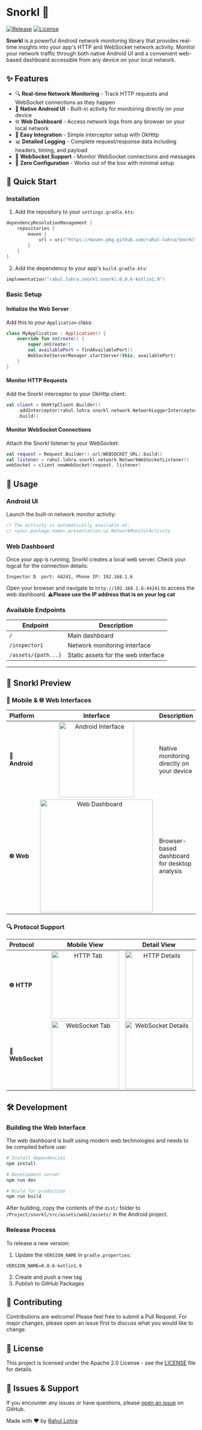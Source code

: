 # Snorkl 🐙

[//]: # ([![GitHub release]&#40;https://img.shields.io/github/release/rahul-lohra/Snorkl.svg&#41;]&#40;https://github.com/rahul-lohra/Snorkl/releases&#41;)
[![Release](https://img.shields.io/badge/version-0.0.4--kotlin1.9-orange.svg)](https://github.com/rahul-lohra/Snorkl/packages)
[![License](https://img.shields.io/badge/License-Apache%202.0-blue.svg)](LICENSE.txt)

**Snorkl** is a powerful Android network monitoring library that provides real-time insights into your app's HTTP and WebSocket network activity. Monitor your network traffic through both native Android UI and a convenient web-based dashboard accessible from any device on your local network.

## ✨ Features

- 🔍 **Real-time Network Monitoring** - Track HTTP requests and WebSocket connections as they happen
- 📱 **Native Android UI** - Built-in activity for monitoring directly on your device
- 🌐 **Web Dashboard** - Access network logs from any browser on your local network
- 🚀 **Easy Integration** - Simple interceptor setup with OkHttp
- 📊 **Detailed Logging** - Complete request/response data including headers, timing, and payload
- 🔌 **WebSocket Support** - Monitor WebSocket connections and messages
- 🎯 **Zero Configuration** - Works out of the box with minimal setup

## 🚀 Quick Start

### Installation

1. Add the repository to your `settings.gradle.kts`:

```kotlin
dependencyResolutionManagement {
    repositories {
        maven {
            url = uri("https://maven.pkg.github.com/rahul-lohra/Snorkl")
        }
    }
}
```

2. Add the dependency to your app's `build.gradle.kts`:

```kotlin
implementation("rahul.lohra.snorkl:snorkl:0.0.6-kotlin1.9")
```

### Basic Setup

#### Initialize the Web Server

Add this to your `Application` class:

```kotlin
class MyApplication : Application() {
    override fun onCreate() {
        super.onCreate()
        val availablePort = findAvailablePort()
        WebSocketServerManager.startServer(this, availablePort)
    }
}
```

#### Monitor HTTP Requests

Add the Snorkl interceptor to your OkHttp client:

```kotlin
val client = OkHttpClient.Builder()
    .addInterceptor(rahul.lohra.snorkl.network.NetworkLoggerInterceptor())
    .build()
```

#### Monitor WebSocket Connections

Attach the Snorkl listener to your WebSocket:

```kotlin
val request = Request.Builder().url(WEBSOCKET_URL).build()
val listener = rahul.lohra.snorkl.network.NetworkWebSocketListener()
webSocket = client.newWebSocket(request, listener)
```

## 📱 Usage

### Android UI

Launch the built-in network monitor activity:

```kotlin
// The activity is automatically available at:
// <your.package.name>.presentation.ui.NetworkMonitorActivity
```

### Web Dashboard

Once your app is running, Snorkl creates a local web server. Check your logcat for the connection details:

```
Inspector D  port: 44241, Phone IP: 192.168.1.6
```

Open your browser and navigate to `http://192.168.1.6:44241` to access the web dashboard. **⚠️Please use the IP address that is on your log cat** 

### Available Endpoints

| Endpoint            | Description                         |
|---------------------|-------------------------------------|
| `/`                 | Main dashboard                      |
| `/inspector1`       | Network monitoring interface        |
| `/assets/{path...}` | Static assets for the web interface |

---

## 📸 Snorkl Preview

### 📱 Mobile & 🌐 Web Interfaces

| Platform       |                                    Interface                                    | Description                                  |
|:---------------|:-------------------------------------------------------------------------------:|:---------------------------------------------|
| **📱 Android** | <img src="screenshots/mobile/all_tab.jpg" alt="Android Interface" width="200"/> | Native monitoring directly on your device    |
| **🌐 Web**     |    <img src="screenshots/web/web_all.png" alt="Web Dashboard" width="300"/>     | Browser-based dashboard for desktop analysis |



### 🔍 Protocol Support

| Protocol         |                                Mobile View                                 |                                    Detail View                                    |
|:-----------------|:--------------------------------------------------------------------------:|:---------------------------------------------------------------------------------:|
| **🌐 HTTP**      |  <img src="screenshots/mobile/http_tab.jpg" alt="HTTP Tab" width="180"/>   |  <img src="screenshots/mobile/http_detail.jpg" alt="HTTP Details" width="180"/>   |
| **🔗 WebSocket** | <img src="screenshots/mobile/ws_tab.jpg" alt="WebSocket Tab" width="180"/> | <img src="screenshots/mobile/ws_detail.jpg" alt="WebSocket Details" width="180"/> |

## 🛠️ Development

### Building the Web Interface

The web dashboard is built using modern web technologies and needs to be compiled before use:

```bash
# Install dependencies
npm install

# Development server
npm run dev

# Build for production
npm run build
```

After building, copy the contents of the `dist/` folder to `/Project/snorkl/src/assets/web2/assets/` in the Android project.

### Release Process

To release a new version:

1. Update the `VERSION_NAME` in `gradle.properties`:
```properties
VERSION_NAME=0.0.6-kotlin1.9
```

2. Create and push a new tag
3. Publish to GitHub Packages

## 🤝 Contributing

Contributions are welcome! Please feel free to submit a Pull Request. For major changes, please open an issue first to discuss what you would like to change.

## 📄 License

This project is licensed under the Apache 2.0 License - see the [LICENSE](LICENSE.txt) file for details.

## 🐛 Issues & Support

If you encounter any issues or have questions, please [open an issue](https://github.com/rahul-lohra/Snorkl/issues) on GitHub.

Made with ❤️ by [Rahul Lohra](https://github.com/rahul-lohra)